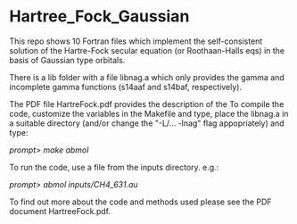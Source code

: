 # Hartree_Fock_Gaussian

This repo shows 10 Fortran files which implement the self-consistent solution of
the Hartre-Fock secular equation (or Roothaan-Halls eqs) in the basis of Gaussian type orbitals.

There is a lib folder with a file libnag.a which only provides the
gamma and incomplete gamma functions (s14aaf and s14baf, respectively).

The PDF file HartreFock.pdf provides the description of the 
To compile the code, customize the variables in the Makefile and type,
place the libnag.a in a suitable directory (and/or change the "-L/... -lnag" flag appopriately)
and type:

_prompt> make abmol_

To run the code, use a file from the inputs directory. e.g.:

_prompt> abmol inputs/CH4_631.au_

To find out more about the code and methods used please see the PDF document HartreeFock.pdf.
